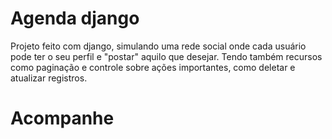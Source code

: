 # Agenda django
Projeto feito com django, simulando uma rede social onde cada usuário pode ter o seu perfil e "postar" aquilo que desejar. Tendo também recursos como paginação e controle sobre ações importantes, como deletar e atualizar registros.

# Acompanhe
